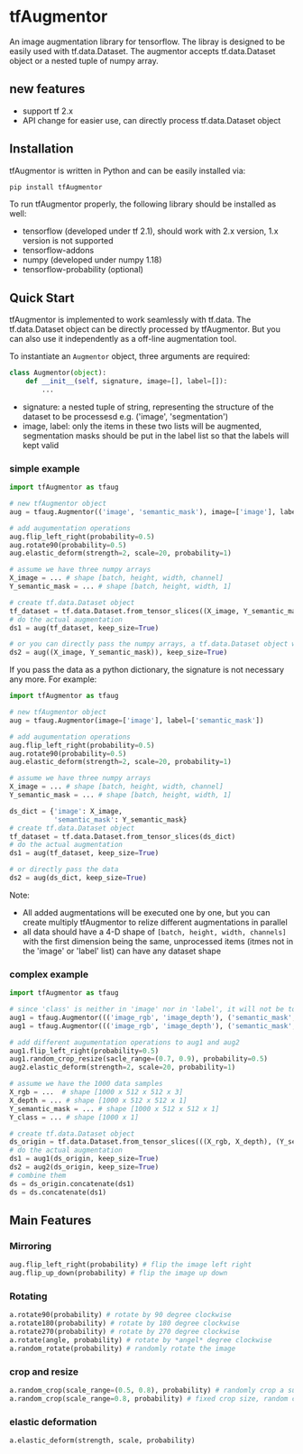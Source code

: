 
# tfAugmentor
An image augmentation library for tensorflow. The libray is designed to be easily used with tf.data.Dataset. The augmentor accepts tf.data.Dataset object or a nested tuple of numpy array. 

## new features
- support tf 2.x
- API change for easier use, can directly process tf.data.Dataset object

## Installation
tfAugmentor is written in Python and can be easily installed via:
```python
pip install tfAugmentor
```
To run tfAugmentor properly, the following library should be installed as well:
- tensorflow (developed under tf 2.1), should work with 2.x version, 1.x version is not supported
- tensorflow-addons
- numpy (developed under numpy 1.18)
- tensorflow-probability (optional)

## Quick Start
tfAugmentor is implemented to work seamlessly with tf.data. The tf.data.Dataset object can be directly processed by tfAugmentor. But you can also use it independently as a off-line augmentation tool.

To instantiate an `Augmentor` object, three arguments are required:

```python
class Augmentor(object):
    def __init__(self, signature, image=[], label=[]):
		...
```

- signature: a nested tuple of string, representing the structure of the dataset to be processesd e.g. ('image', 'segmentation')
- image, label: only the items in these two lists will be augmented, segmentation masks should be put in the label list so that the labels will kept valid

### simple example
```python
import tfAugmentor as tfaug

# new tfAugmentor object
aug = tfaug.Augmentor(('image', 'semantic_mask'), image=['image'], label=['semantic_mask'])

# add augumentation operations
aug.flip_left_right(probability=0.5)
aug.rotate90(probability=0.5)
aug.elastic_deform(strength=2, scale=20, probability=1)

# assume we have three numpy arrays
X_image = ... # shape [batch, height, width, channel]
Y_semantic_mask = ... # shape [batch, height, width, 1]

# create tf.data.Dataset object
tf_dataset = tf.data.Dataset.from_tensor_slices((X_image, Y_semantic_mask)))
# do the actual augmentation
ds1 = aug(tf_dataset, keep_size=True)

# or you can directly pass the numpy arrays, a tf.data.Dataset object will be returned 
ds2 = aug((X_image, Y_semantic_mask)), keep_size=True)
```

If you pass the data as a python dictionary, the signature is not necessary any more. For example:

```python
import tfAugmentor as tfaug

# new tfAugmentor object
aug = tfaug.Augmentor(image=['image'], label=['semantic_mask'])

# add augumentation operations
aug.flip_left_right(probability=0.5)
aug.rotate90(probability=0.5)
aug.elastic_deform(strength=2, scale=20, probability=1)

# assume we have three numpy arrays
X_image = ... # shape [batch, height, width, channel]
Y_semantic_mask = ... # shape [batch, height, width, 1]

ds_dict = {'image': X_image,
           'semantic_mask': Y_semantic_mask}
# create tf.data.Dataset object
tf_dataset = tf.data.Dataset.from_tensor_slices(ds_dict)
# do the actual augmentation
ds1 = aug(tf_dataset, keep_size=True)

# or directly pass the data
ds2 = aug(ds_dict, keep_size=True)
```


Note:
- All added augmentations will be executed one by one, but you can create multiply tfAugmentor to relize different augmentations in parallel
- all data should have a 4-D shape of `[batch, height, width, channels]` with the first dimension being the same, unprocessed items (itmes not in the 'image' or 'label' list) can have any dataset shape  

### complex example

```python
import tfAugmentor as tfaug

# since 'class' is neither in 'image' nor in 'label', it will not be touched 
aug1 = tfaug.Augmentor((('image_rgb', 'image_depth'), ('semantic_mask', 'class')), image=['image_rgb', 'image_depth'], label=['semantic_mask'])
aug1 = tfaug.Augmentor((('image_rgb', 'image_depth'), ('semantic_mask', 'class')), image=['image_rgb', 'image_depth'], label=['semantic_mask'])

# add different augumentation operations to aug1 and aug2 
aug1.flip_left_right(probability=0.5)
aug1.random_crop_resize(sacle_range=(0.7, 0.9), probability=0.5)
aug2.elastic_deform(strength=2, scale=20, probability=1)

# assume we have the 1000 data samples
X_rgb = ...  # shape [1000 x 512 x 512 x 3]
X_depth = ... # shape [1000 x 512 x 512 x 1]
Y_semantic_mask = ... # shape [1000 x 512 x 512 x 1]
Y_class = ... # shape [1000 x 1]

# create tf.data.Dataset object
ds_origin = tf.data.Dataset.from_tensor_slices(((X_rgb, X_depth), (Y_semantic_mask, Y_class))))
# do the actual augmentation
ds1 = aug1(ds_origin, keep_size=True)
ds2 = aug2(ds_origin, keep_size=True)
# combine them
ds = ds_origin.concatenate(ds1)
ds = ds.concatenate(ds1)

```

## Main Features

### Mirroring
```python
aug.flip_left_right(probability) # flip the image left right  
aug.flip_up_down(probability) # flip the image up down
```
### Rotating
```python
a.rotate90(probability) # rotate by 90 degree clockwise
a.rotate180(probability) # rotate by 180 degree clockwise
a.rotate270(probability) # rotate by 270 degree clockwise
a.rotate(angle, probability) # rotate by *angel* degree clockwise
a.random_rotate(probability) # randomly rotate the image
```
### crop and resize
```python
a.random_crop(scale_range=(0.5, 0.8), probability) # randomly crop a sub-image and resize to the same size of the original image
a.random_crop(scale_range=0.8, probability) # fixed crop size, random crop position
```

### elastic deformation
```
a.elastic_deform(strength, scale, probability)
```